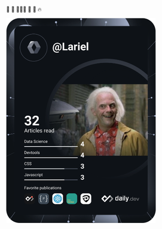 
🚴 🖖 👨🏻‍💻 🤘 🔭 🔥


<a href="https://app.daily.dev/Lariel"><img src="https://github.com/Lariel/Lariel/blob/main/devcard.svg" width="400" alt="Lariel Negreiros dos Santos's Dev Card"/></a>

<!--
<div>
  <a href="https://lariel.github.io">
  <img height="180em" src="https://github-readme-stats.vercel.app/api/top-langs/?username=Lariel&layout=compact&langs_count=7&theme=dracula"/>
</div>
  


**Lariel/Lariel** is a ✨ _special_ ✨ repository because its `README.md` (this file) appears on your GitHub profile.

Here are some ideas to get you started:

- 🔭 I’m currently working on ...
- 🌱 I’m currently learning ...
- 👯 I’m looking to collaborate on ...
- 🤔 I’m looking for help with ...
- 💬 Ask me about ...
- 📫 How to reach me: ...
- 😄 Pronouns: ...
- ⚡ Fun fact: ...
-->
